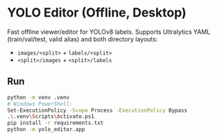 # YOLO Editor (Offline, Desktop)
Fast offline viewer/editor for YOLOv8 labels. Supports Ultralytics YAML (train/val/test, valid alias) and both directory layouts:
- `images/<split>` + `labels/<split>`
- `<split>/images` + `<split>/labels`

## Run
```bash
python -m venv .venv
# Windows PowerShell:
Set-ExecutionPolicy -Scope Process -ExecutionPolicy Bypass
.\.venv\Scripts\Activate.ps1
pip install -r requirements.txt
python -m yolo_editor.app
